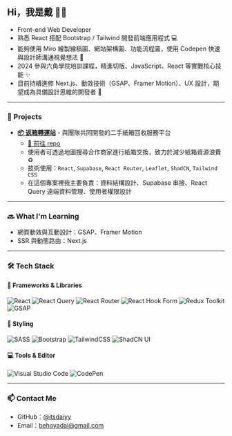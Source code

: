 ## Hi，我是戴 👋🏻

- Front-end Web Developer  
- 熟悉 React 搭配 Bootstrap / Tailwind 開發前端應用程式 💻  
- 能夠使用 Miro 繪製線稿圖、網站架構圖、功能流程圖，使用 Codepen 快速與設計師溝通視覺想法 💭
- 2024 參與六角學院培訓課程，精進切版、JavaScript、React 等實戰核心技能 ✨  
- 目前持續進修 Next.js、動效技術（GSAP、Framer Motion）、UX 設計，期望成為具備設計思維的開發者 🎨

---

### 🎨 Projects

- **[📦 返箱轉運站](https://ana000701.github.io/react-boxes/)** - 與團隊共同開發的二手紙箱回收服務平台
  - [🔗 前往 repo ](https://github.com/itsdaiyy/react-boxes)
  - 使用者可透過地圖搜尋合作商家進行紙箱交換，致力於減少紙箱資源浪費 ♻️  
  - 技術使用：`React`, `Supabase`, `React Router`, `Leaflet`, `ShadCN`, `Tailwind CSS` <br />
  - 在這個專案裡我主要負責：資料結構設計、Supabase 串接、React Query 遠端資料管理、使用者權限設計

---

### 🔜 What I'm Learning

- 網頁動效與互動設計：GSAP、Framer Motion
- SSR 與動態路由：Next.js

---

### 🛠 Tech Stack
<!-- 若你有更多技術想展示，也可以補上更多 badge -->
#### 🧩 Frameworks & Libraries
![React](https://img.shields.io/badge/react-%2320232a.svg?style=for-the-badge&logo=react&logoColor=%2361DAFB)
![React Query](https://img.shields.io/badge/-React%20Query-FF4154?style=for-the-badge&logo=react%20query&logoColor=white)
![React Router](https://img.shields.io/badge/React_Router-CA4245?style=for-the-badge&logo=react-router&logoColor=white)
![React Hook Form](https://img.shields.io/badge/React%20Hook%20Form-%23EC5990.svg?style=for-the-badge&logo=reacthookform&logoColor=white)
![Redux Toolkit](https://img.shields.io/badge/Redux_Toolkit-764ABC?style=for-the-badge&logo=redux&logoColor=white)
![GSAP](https://img.shields.io/badge/GSAP-88CE02?style=for-the-badge&logo=greensock&logoColor=white) <br />

#### 🎨 Styling
![SASS](https://img.shields.io/badge/SASS-hotpink.svg?style=for-the-badge&logo=SASS&logoColor=white)
![Bootstrap](https://img.shields.io/badge/bootstrap-%238511FA.svg?style=for-the-badge&logo=bootstrap&logoColor=white)
![TailwindCSS](https://img.shields.io/badge/tailwindcss-%2338B2AC.svg?style=for-the-badge&logo=tailwind-css&logoColor=white)
![ShadCN UI](https://img.shields.io/badge/ShadCN_UI-000000?style=for-the-badge&logo=none&logoColor=white)  <br />


#### 💻 Tools & Editor
![Visual Studio Code](https://img.shields.io/badge/Visual%20Studio%20Code-0078d7.svg?style=for-the-badge&logo=visual-studio-code&logoColor=white)
![CodePen](https://img.shields.io/badge/CodePen-white?style=for-the-badge&logo=codepen&logoColor=black)

---

### 📫 Contact Me

- GitHub：[@itsdaiyy](https://github.com/itsdaiyy)
- Email：behoyadai@gmail.com
  
